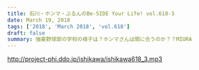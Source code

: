```yaml
---
title: 石川・ホンマ・ぶるんのBe-SIDE Your Life! vol.618-3
date: March 19, 2018
tags: ['2018', 'March 2018', 'vol.618']
draft: false
summary: 強豪野球部の学校の様子は？ホンマさんは間に合うのか？？MIURA
---
```


http://project-phi.ddo.jp/ishikawa/ishikawa618_3.mp3